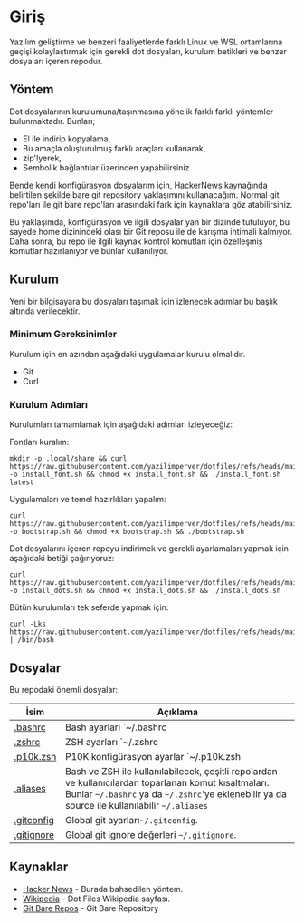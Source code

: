 # Giriş

Yazılım geliştirme ve benzeri faaliyetlerde farklı Linux ve WSL ortamlarına geçişi kolaylaştırmak için gerekli dot dosyaları, kurulum betikleri ve benzer dosyaları içeren repodur.

## Yöntem
Dot dosyalarının kurulumuna/taşınmasına yönelik farklı farklı yöntemler bulunmaktadır. Bunları;
* El ile indirip kopyalama,
* Bu amaçla oluşturulmuş farklı araçları kullanarak,
* zip'lyerek,
* Sembolik bağlantılar üzerinden yapabilirsiniz.

Bende kendi konfigürasyon dosyalarım için, HackerNews kaynağında belirtilen şekilde bare git repository yaklaşımını kullanacağım.
Normal git repo'ları ile git bare repo'ları arasındaki fark için kaynaklara göz atabilirsiniz.

Bu yaklaşımda, konfigürasyon ve ilgili dosyalar yan bir dizinde tutuluyor, bu sayede home dizinindeki olası bir Git reposu ile de karışma ihtimali kalmıyor. Daha sonra, bu repo ile ilgili kaynak kontrol komutları için özelleşmiş komutlar hazırlanıyor ve bunlar kullanılıyor.

## Kurulum
Yeni bir bilgisayara bu dosyaları taşımak için izlenecek adımlar bu başlık altında verilecektir.

### Minimum Gereksinimler
Kurulum için en azından aşağıdaki uygulamalar kurulu olmalıdır.
* Git
* Curl

### Kurulum Adımları
Kurulumları tamamlamak için aşağıdaki adımları izleyeceğiz:

Fontları kuralım:

```console
mkdir -p .local/share && curl https://raw.githubusercontent.com/yazilimperver/dotfiles/refs/heads/main/.scripts/install_font.sh -o install_font.sh && chmod +x install_font.sh && ./install_font.sh latest
```

Uygulamaları ve temel hazırlıkları yapalım:

```console
curl  https://raw.githubusercontent.com/yazilimperver/dotfiles/refs/heads/main/.scripts/bootstrap.sh -o bootstrap.sh && chmod +x bootstrap.sh && ./bootstrap.sh
```

Dot dosyalarını içeren repoyu indirimek ve gerekli ayarlamaları yapmak için aşağıdaki betiği çağırıyoruz:

```console
curl  https://raw.githubusercontent.com/yazilimperver/dotfiles/refs/heads/main/.scripts/install_dots.sh -o install_dots.sh && chmod +x install_dots.sh && ./install_dots.sh
```


Bütün kurulumları tek seferde yapmak için:
```console
curl -Lks https://raw.githubusercontent.com/yazilimperver/dotfiles/refs/heads/main/.scripts/setup.sh | /bin/bash
```

## Dosyalar
Bu repodaki önemli dosyalar:

İsim                                | Açıklama
---                                 | ---
[.bashrc](/.bashrc)                 | Bash ayarları `~/.bashrc
[.zshrc](/.zshrc)                   | ZSH ayarları `~/.zshrc
[.p10k.zsh](/.p10k.zsh)             | P10K konfigürasyon ayarlar `~/.p10k.zsh
[.aliases](/.aliases.sh)            | Bash ve ZSH ile kullanılabilecek, çeşitli repolardan ve kullanıcılardan toparlanan komut kısaltmaları. Bunlar `~/.bashrc` ya da `~/.zshrc`'ye eklenebilir ya da source ile kullanılabilir `~/.aliases`
[.gitconfig](/.gitconfig)      | Global git ayarları`~/.gitconfig`.
[.gitignore](/.gitignore.sh)        | Global git ignore değerleri  `~/.gitignore`.



## Kaynaklar
* [Hacker News](https://news.ycombinator.com/item?id=11070797) - Burada bahsedilen yöntem.
* [Wikipedia](https://en.wikipedia.org/wiki/Hidden_file_and_hidden_directory) - Dot Files Wikipedia sayfası.
* [Git Bare Repos](https://www.saintsjd.com/2011/01/what-is-a-bare-git-repository/) - Git Bare Repository
